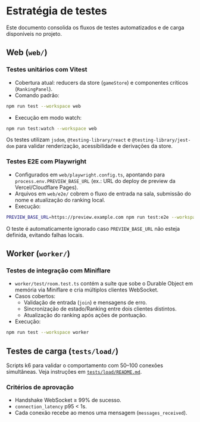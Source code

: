 # Estratégia de testes

Este documento consolida os fluxos de testes automatizados e de carga disponíveis no projeto.

## Web (`web/`)

### Testes unitários com Vitest

- Cobertura atual: reducers da store (`gameStore`) e componentes críticos (`RankingPanel`).
- Comando padrão:

```bash
npm run test --workspace web
```

- Execução em modo watch:

```bash
npm run test:watch --workspace web
```

Os testes utilizam `jsdom`, `@testing-library/react` e `@testing-library/jest-dom` para validar renderização, acessibilidade e derivações da store.

### Testes E2E com Playwright

- Configurados em `web/playwright.config.ts`, apontando para `process.env.PREVIEW_BASE_URL` (ex.: URL do deploy de preview da Vercel/Cloudflare Pages).
- Arquivos em `web/e2e/` cobrem o fluxo de entrada na sala, submissão do nome e atualização do ranking local.
- Execução:

```bash
PREVIEW_BASE_URL=https://preview.example.com npm run test:e2e --workspace web
```

O teste é automaticamente ignorado caso `PREVIEW_BASE_URL` não esteja definida, evitando falhas locais.

## Worker (`worker/`)

### Testes de integração com Miniflare

- `worker/test/room.test.ts` contém a suíte que sobe o Durable Object em memória via Miniflare e cria múltiplos clientes WebSocket.
- Casos cobertos:
  - Validação de entrada (`join`) e mensagens de erro.
  - Sincronização de estado/Ranking entre dois clientes distintos.
  - Atualização do ranking após ações de pontuação.
- Execução:

```bash
npm run test --workspace worker
```

## Testes de carga (`tests/load/`)

Scripts k6 para validar o comportamento com 50–100 conexões simultâneas. Veja instruções em [`tests/load/README.md`](../tests/load/README.md).

### Critérios de aprovação

- Handshake WebSocket ≥ 99% de sucesso.
- `connection_latency` p95 < 1s.
- Cada conexão recebe ao menos uma mensagem (`messages_received`).
